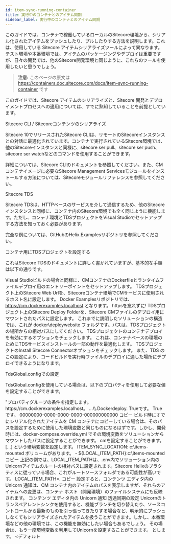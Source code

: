 ```yaml
---
id: item-sync-running-container
title: 実行中のコンテナとのアイテム同期
sidebar_label: 実行中のコンテナとのアイテム同期
---
```


このガイドでは、コンテナで稼働しているローカルのSitecore環境から、シリアル化されたアイテムをプッシュしたり、プルしたりする方法を説明します。これは、使用している Sitecore アイテムシリアライズツールによって異なります。テスト環境や本番環境では、アイテムのパッケージングやデプロイは重要ですが、日々の開発では、他のSitecore開発環境と同じように、これらのツールを使用したいと思うでしょう。

> **注意:** このページの原文は https://containers.doc.sitecore.com/docs/item-sync-running-container です

このガイドでは、Sitecore アイテムのシリアライズと、Sitecore 開発とデプロイメントプロセスへの適用については、すでに熟知していることを前提としています。

Sitecore CLI / Sitecoreコンテンツのシリアライズ

Sitecore 10でリリースされたSitecore CLIは、リモートのSitecoreインスタンスとの対話に最適化されています。コンテナで実行されているSitecore環境では、他のSitecoreインスタンスと同様に、sitecore ser pull、sitecore ser push、sitecore ser watchなどのコマンドを使用することができます。

詳細については、Sitecore CLIのドキュメントを参照してください。また、CMコンテナイメージに必要なSitecore Management Servicesモジュールをインストールする方法については、Sitecoreモジュールリファレンスを参照してください。

Sitecore TDS

Sitecore TDSは、HTTPベースのサービスを介して通信するため、他のSitecoreインスタンスと同様に、コンテナ内のSitecore環境でも全く同じように機能します。ただし、コンテナ環境とTDSプロジェクトをVisual Studioでセットアップする方法を知っておく必要があります。

完全な例については、GitHubのHelix.Examplesリポジトリを参照してください。

コンテナ用にTDSプロジェクトを設定する

これはSitecore TDSのドキュメントに詳しく書かれていますが、基本的な手順は以下の通りです。

Visual Studioビルドの場合と同様に、CMコンテナのDockerfileとランタイムファイルデプロイ用のエントリーポイントをセットアップします。
TDSプロジェクト上のSitecore Web Urlを、Sitecoreコンテナ環境でCMサービスに使用されるホスト名に設定します。
Docker Examplesリポジトリでは、https://cm.dockerexamples.localhost となります。
httpsを忘れずに!
TDSプロジェクト上のSitecore Deploy Folderを、Sitecore CMファイルのデプロイ用にマウントされたパスに設定します。
これまでに説明したソリューションの構造では、これが docker\deploywebsite フォルダです。パスは、TDSプロジェクトの場所からの相対パスにしてください。
TDSプロジェクトのコンテナデプロイを有効にするオプションをチェックします。
これは、コンテナベースの環境のためにTDSサービスインストールの一部の動作を最適化します。
TDSプロジェクトのInstall Sitecore Connectorオプションをチェックします。
また、TDS のこの設定により、コードビルドを実行時ファイルのデプロイに適した場所にデプロイできるようになります。

TdsGlobal.configでの設定

TdsGlobal.configを使用している場合は、以下のプロパティを使用して必要な値を設定することができます。

<?xml version="1.0" encoding="utf-8"?
<Project ToolsVersion="3.5" DefaultTargets="Build" xmlns="http://schemas.microsoft.com/developer/msbuild/2003">
  <PropertyGroup Condition=" '$(Configuration) == 'Debug' "> "プロパティグループの条件を指定します。
    <SitecoreWebUrl>https://cm.dockerexamples.localhost</SitecoreWebUrl>。
    <SitecoreDeployFolder>...\\.Dockerdeploy</SitecoreDeployFolder>.
    <InstallSitecoreConnector>True</InstallSitecoreConnector>です。
    <EnableContainerDeployment>True</EnableContainerDeployment>です。
    <! -->
    <SitecoreAccessGuid>00000000-0000-0000-0000-000000000000</SitecoreAccessGuid>
  </PropertyGroup> </PropertyGroup> </PropertyGroup> </PropertyGroup> </PropertyGroup> </PropertyGroup
</プロジェクト

コピー
TDSコンテナの構成

ユニコーン

重要：Unicornはサードパーティ製のオープンソースツールであり、Sitecore Supportではサポートされていません。これらの説明は、Unicornユーザーの利便性を高めるためのガイダンスとしてのみ提供されています。
Unicornは、Sitecoreプラットフォームのインプロセスで実行され、ファイルシステムから直接アイテムをプッシュ/プルします。開発中にバインドマウントを使用して、CMコンテナ内で実行されているUnicornが、ソリューションのソースコード内でシリアライズされたアイテムを更新できるようにすることができます。

完全な例については、GitHub の Helix.Examples リポジトリを参照してください。

シリアル化されたアイテムのマウント

Unicornの同期に使用するベースファイルシステムのパスは、通常、Sitecoreの設定でsourceFolderというsc.variableを使用して設定します。アイテムデプロイのためにUnicornを設定するときと同じように、環境変数からこの値を入力することができます。

<sc.variable name="sourceFolder" value="$(env:ITEM_SYNC_LOCATION)" />

コピー
ビルド時にすでにシリアル化されたアイテムを CM コンテナにコピーしている場合は、そのパスを設定するために使用した環境変数と同じものになるはずです。しかし、開発時には、docker-compose.override.yml でその環境変数をソリューションからマウントしたパスに設定することができます。

  cmを設定することができます。
    [...]
    という環境変数を設定します。
      ITEM_SYNC_LOCATION: c:\items-mounted
    ボリュームがあります。
      - ${LOCAL_ITEM_PATH}:c:\items-mounted

コピー
上記の例では、LOCAL_ITEM_PATHは、.env内でソリューション内のUnicornアイテムのルートの相対パスに設定されます。Sitecore Helixのプラクティスに従っている場合、これがルートソースフォルダである可能性が高いです。

LOCAL_ITEM_PATH=.

コピー
設定すると、コンテンツ エディタ内の Unicorn 通知は、CM コンテナ内のアイテムのパスを表示しますが、それらのアイテムへの変更は、コンテナ ホスト（開発環境）のファイルシステムにも反映されます。

コンテンツ エディタ内の Unicorn 通知

透過同期の設定

Unicornのトランスペアレントシンクを使用すると、機能ブランチを切り替えたり、ソースコントロールから最新のものを引っ張ってきたりする場合など、明示的にプッシュしなくてもシリアライズされたアイテムを扱うことができます。しかし、本番環境などの他の環境では、この機能を無効にしたい場合もあるでしょう。

その場合は、もう一度環境変数を利用してUnicornを設定することができます。

<unicorn role:require="スタンドアロンまたはコンテンツ管理"> とします。
    <デフォルト
        <dataProviderConfiguration set:enableTransparentSync="$(env:UNICORN_ENABLE_TRANSPARENT_SYNC)" />
    </defaults> </defaults
</ユニコーン

コピー
この値を docker-compose.override.yml と .env に設定します。

  cm に設定することができます。
    [...]
    環境に設定することができます。
      UNICORN_ENABLE_TRANSPARENT_SYNC: ${UNICORN_ENABLE_TRANSPARENT_SYNC}。

コピー
UNICORN_ENABLE_TRANSPARENT_SYNC=true

## 関連情報

* [Sitecore CLI ドキュメント](https://doc.sitecore.com/developers/100/developer-tools/en/sitecore-command-line-interface.html)
* [Sitecore TDS - TDSとコンテナ](http://hedgehogdevelopment.github.io/tds/chapter8.html)
* [アイテム展開](item-deployment.md)